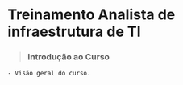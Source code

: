 # Treinamento Analista de infraestrutura de TI

> ### Introdução ao Curso
```sh
- Visão geral do curso.
```
